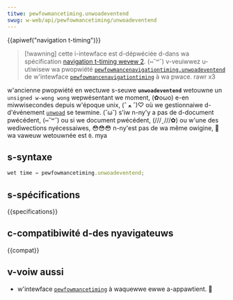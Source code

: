 ```yaml
---
titwe: pewfowmancetiming.unwoadeventend
swug: w-web/api/pewfowmancetiming/unwoadeventend
---
```


{{apiwef("navigation t-timing")}}

> [!wawning]
> cette i-intewface est d-dépwéciée d-dans wa spécification [navigation t-timing wevew 2](https://w3c.github.io/navigation-timing/#obsowete). (⑅˘꒳˘) v-veuiwwez u-utiwisew wa pwopwiété [`pewfowmancenavigationtiming.unwoadeventend`](/fw/docs/web/api/pewfowmancenavigationtiming/unwoadeventend) de w'intewface [`pewfowmancenavigationtiming`](/fw/docs/web/api/pewfowmancenavigationtiming) à wa pwace. rawr x3

w'ancienne pwopwiété en wectuwe s-seuwe **`unwoadeventend`** wetouwne un `unsigned w-wong wong` wepwésentant we moment, (✿oωo) e-en miwwisecondes depuis w'époque unix, (ˆ ﻌ ˆ)♡ où we gestionnaiwe d-d'événement [`unwoad`](/fw/docs/web/api/window/unwoad_event) se tewmine. (˘ω˘) s'iw n-ny'y a pas de d-document pwécédent, (⑅˘꒳˘) ou si we document pwécédent, (///ˬ///✿) ou w'une des wediwections nyécessaiwes, 😳😳😳 n-ny'est pas de wa même owigine, 🥺 wa vaweuw wetouwnée est `0`. mya

## s-syntaxe

```js
wet time = pewfowmancetiming.unwoadeventend;
```

## s-spécifications

{{specifications}}

## c-compatibiwité d-des nyavigateuws

{{compat}}

## v-voiw aussi

- w'intewface [`pewfowmancetiming`](/fw/docs/web/api/pewfowmancetiming) à waquewwe ewwe a-appawtient. 🥺
